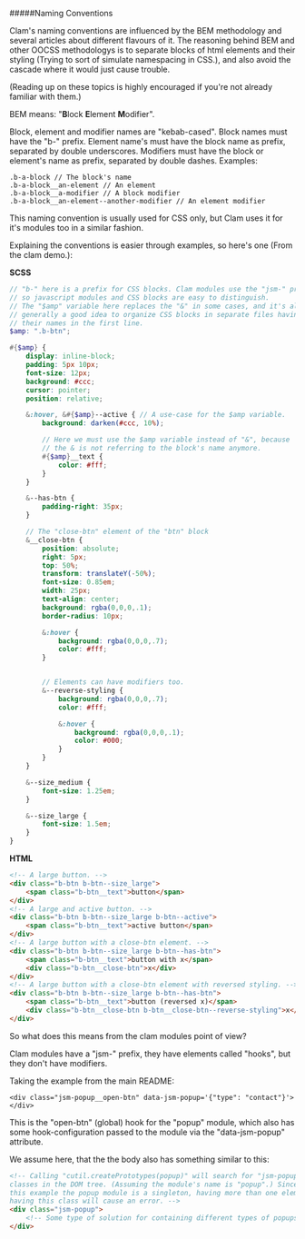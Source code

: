 #####Naming Conventions

Clam's naming conventions are influenced by the BEM methodology and several
articles about different flavours of it. The reasoning behind BEM and other
OOCSS methodologys is to separate blocks of html elements and their styling
(Trying to sort of simulate namespacing in CSS.), and also avoid the cascade
 where it would just cause trouble.

(Reading up on these topics is highly encouraged if you're not already familiar
with them.)

BEM means: "**B**lock **E**lement **M**odifier".

Block, element and modifier names are "kebab-cased". Block names must have the
"b-" prefix. Element name's must have the block name as prefix, separated by
double underscores. Modifiers must have the block or element's name as prefix,
separated by double dashes. Examples:

```
.b-a-block // The block's name
.b-a-block__an-element // An element
.b-a-block__a-modifier // A block modifier
.b-a-block__an-element--another-modifier // An element modifier
```

This naming convention is usually used for CSS only, but Clam uses it for it's
modules too in a similar fashion.

Explaining the conventions is easier through examples, so here's one (From the clam demo.):

**SCSS**
```scss
// "b-" here is a prefix for CSS blocks. Clam modules use the "jsm-" prefix,
// so javascript modules and CSS blocks are easy to distinguish.
// The "$amp" variable here replaces the "&" in some cases, and it's also
// generally a good idea to organize CSS blocks in separate files having
// their names in the first line.
$amp: ".b-btn";

#{$amp} {
    display: inline-block;
    padding: 5px 10px;
    font-size: 12px;
    background: #ccc;
    cursor: pointer;
    position: relative;

    &:hover, &#{$amp}--active { // A use-case for the $amp variable.
        background: darken(#ccc, 10%);

        // Here we must use the $amp variable instead of "&", because
        // the & is not referring to the block's name anymore.
        #{$amp}__text {
            color: #fff;
        }
    }

    &--has-btn {
        padding-right: 35px;
    }

    // The "close-btn" element of the "btn" block
    &__close-btn {
        position: absolute;
        right: 5px;
        top: 50%;
        transform: translateY(-50%);
        font-size: 0.85em;
        width: 25px;
        text-align: center;
        background: rgba(0,0,0,.1);
        border-radius: 10px;

        &:hover {
            background: rgba(0,0,0,.7);
            color: #fff;
        }


        // Elements can have modifiers too.
        &--reverse-styling {
            background: rgba(0,0,0,.7);
            color: #fff;

            &:hover {
                background: rgba(0,0,0,.1);
                color: #000;
            }
        } 
    }

    &--size_medium {
        font-size: 1.25em;
    }

    &--size_large {
        font-size: 1.5em;
    }
}
```

**HTML**

```html
<!-- A large button. -->
<div class="b-btn b-btn--size_large">
    <span class="b-btn__text">button</span>
</div>
<!-- A large and active button. -->
<div class="b-btn b-btn--size_large b-btn--active">
    <span class="b-btn__text">active button</span>
</div>
<!-- A large button with a close-btn element. --> 
<div class="b-btn b-btn--size_large b-btn--has-btn">
    <span class="b-btn__text">button with x</span>
    <div class="b-btn__close-btn">x</div>
</div>
<!-- A large button with a close-btn element with reversed styling. --> 
<div class="b-btn b-btn--size_large b-btn--has-btn">
    <span class="b-btn__text">button (reversed x)</span>
    <div class="b-btn__close-btn b-btn__close-btn--reverse-styling">x</div>
</div>
```

So what does this means from the clam modules point of view?

Clam modules have a "jsm-" prefix, they have elements called "hooks", but they
don't have modifiers.

Taking the example from the main README:

    <div class="jsm-popup__open-btn" data-jsm-popup='{"type": "contact"}'></div>

This is the "open-btn" (global) hook for the "popup" module, which also has some
hook-configuration passed to the module via the "data-jsm-popup" attribute.

We assume here, that the the body also has something similar to this:

```html
<!-- Calling "cutil.createPrototypes(popup)" will search for "jsm-popup"
classes in the DOM tree. (Assuming the module's name is "popup".) Since in
this example the popup module is a singleton, having more than one element
having this class will cause an error. -->
<div class="jsm-popup">
    <!-- Some type of solution for containing different types of popups. -->
</div>
```
